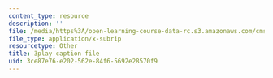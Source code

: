 ```yaml
---
content_type: resource
description: ''
file: /media/https%3A/open-learning-course-data-rc.s3.amazonaws.com/cms-608-game-design-spring-2014/3ce87e76e202562e84f65692e28570f9_1506660.vtt
file_type: application/x-subrip
resourcetype: Other
title: 3play caption file
uid: 3ce87e76-e202-562e-84f6-5692e28570f9
---
```


